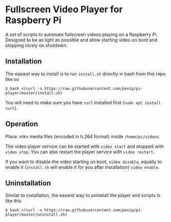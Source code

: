 # Fullscreen Video Player for Raspberry Pi #

A set of scripts to automate fullscreen videos playing on a Raspberry Pi.
Designed to be as light as possible and allow starting video on boot and stopping nicely on shutdown.


## Installation ##
The easiest way to install is to run `install.sh` directly in bash from this repo like so
```
$ bash <(curl -s https://raw.githubusercontent.com/pexip/pi-player/master/install.sh)
```
You will need to make sure you have `curl` installed first (`sudo apt install curl`).


## Operation ##
Place .mkv media files (encoded in h.264 format) inside `/home/pi/videos`.

The video player service can be started with `video start` and stopped with `video stop`. You can also restart the player service with `video restart`.

If you want to disable the video starting on boot, `video disable`, equally to enable it (`install.sh` will enable it for you after installation) `video enable`.


## Uninstallation ##
Similar to installation, the easiest way to uninstall the player and scripts is like this
```
$ bash <(curl -s https://raw.githubusercontent.com/pexip/pi-player/master/uninstall.sh)
```
